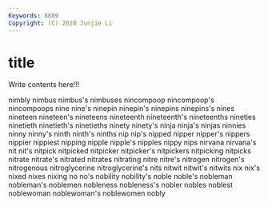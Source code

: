 ```yaml
---
Keywords: 8889
Copyright: (C) 2020 Junjie Li
---
```


# title

Write contents here!!!
 
nimbly 
nimbus 
nimbus's 
nimbuses 
nincompoop 
nincompoop's 
nincompoops
nine 
nine's 
ninepin 
ninepin's 
ninepins 
ninepins's 
nines 
nineteen 
nineteen's 
nineteens
nineteenth 
nineteenth's 
nineteenths 
nineties 
ninetieth 
ninetieth's 
ninetieths 
ninety 
ninety's 
ninja
ninja's 
ninjas 
ninnies 
ninny 
ninny's 
ninth 
ninth's 
ninths 
nip 
nip's
nipped 
nipper 
nipper's 
nippers 
nippier 
nippiest 
nipping 
nipple 
nipple's 
nipples
nippy 
nips 
nirvana 
nirvana's 
nit 
nit's 
nitpick 
nitpicked 
nitpicker 
nitpicker's
nitpickers 
nitpicking 
nitpicks 
nitrate 
nitrate's 
nitrated 
nitrates 
nitrating 
nitre 
nitre's
nitrogen 
nitrogen's 
nitrogenous 
nitroglycerine 
nitroglycerine's 
nits 
nitwit 
nitwit's 
nitwits 
nix
nix's 
nixed 
nixes 
nixing 
no 
no's 
nobility 
nobility's 
noble 
noble's
nobleman 
nobleman's 
noblemen 
nobleness 
nobleness's 
nobler 
nobles 
noblest 
noblewoman 
noblewoman's
noblewomen 
nobly 

